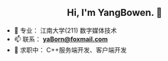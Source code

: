 <h2 align="center">
 Hi, I'm YangBowen. 👋
</h2>

* 🎒 专业： 江南大学(211) 数字媒体技术  
* 📫 联系： **yaBorn@foxmail.com**
* 🌱 求职中： C++服务端开发、客户端开发   


<!--
![Github stats](https://github-readme-stats.vercel.app/api?username=yaBorn)

![Top Langs](https://github-readme-stats.vercel.app/api/top-langs/?username=yaBorn&layout=compact)

![Git process](https://activity-graph.herokuapp.com/graph?username=yaBorn&bg_color=transparent&color=5BCDEC&line=5BCDEC&point=5BCDEC&hide_border=true)
-->

<!--
**yaBorn/yaBorn** is a ✨ _special_ ✨ repository because its `README.md` (this file) appears on your GitHub profile.

Here are some ideas to get you started:

- 🔭 I’m currently working on ...
- 🌱 I’m currently learning ...
- 👯 I’m looking to collaborate on ...
- 🤔 I’m looking for help with ...
- 💬 Ask me about ...
- 📫 How to reach me: ...
- 😄 Pronouns: ...
- ⚡ Fun fact: ...
-->
